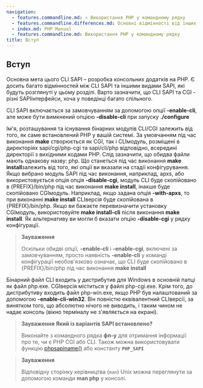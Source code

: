 ```yaml
---
navigation:
  - features.commandline.md: « Використання PHP у командному рядку
  - features.commandline.differences.md: Основні відмінності від інших реалізацій SAPI
  - index.md: PHP Manual
  - features.commandline.md: Використання PHP у командному рядку
title: Вступ
---
```

## Вступ

Основна мета цього CLI SAPI – розробка консольних додатків на PHP. Є досить багато відмінностей між CLI SAPI та іншими видами SAPI, які будуть розглянуті у цьому розділі. Варто зазначити, що CLI SAPI та CGI - різні SAPIінтерфейси, хоча у поведінці багато спільного.

CLI SAPI включається за замовчуванням за допомогою опції **\-enable-cli**, але може бути вимкнений опцією **\-disable-cli** при запуску **./configure**

Ім'я, розташування та існування бінарних модулів CLI/CGI залежить від того, як саме встановлений PHP у вашій системі. За умовчанням під час виконання **make** створюється як CGI, так і CLIмодуль, розміщені в директоріях sapi/cgi/php-cgi та sapi/cli/php відповідно, всередині директорії з вихідними кодами PHP. Слід зазначити, що обидва файли мають однакову назву: php. Що станеться під час виконання **make install**залежить від того, які опції ви вказали на стадії конфігурування. Якщо вибрано модуль SAPI під час виконання, наприклад, apxs, або використовується опція опція **\-disable-cgi**, модуль CLI буде скопійовано в {PREFIX}/bin/php під час виконання **make install**, інакше буде скопійовано CGIмодуль. Наприклад, якщо задана опція **\-with-apxs**, то при виконанні **make install** CLIверсія буде скопійована в {PREFIX}/bin/php. Якщо ви бажаєте перевизначити установку CGIмодуль, використовуйте **make install-cli** після виконання **make install**. Як альтернативу ви могли б вказати опцію **\-disable-cgi** у рядку конфігурації.

> **Зауваження**
> 
> Оскільки обидві опції, **\-enable-cli** і **\-enable-cgi**, включені за замовчуванням, просто наявність **\-enable-cli** у команді конфігурації необов'язково означає, що CLI буде скопійовано в {PREFIX}/bin/php під час виконання **make install**

Бінарний файл CLI входить у дистрибутив для Windows в основній папці як файл php.exe. CGIверсія міститься у файлі php-cgi.exe. Крім того, до дистрибутиву входить файл php-win.exe, якщо PHP був налаштований за допомогою **\-enable-cli-win32**. Він повністю еквівалентний CLIверсії, за винятком того, що абсолютно нічого не виводить, і таким чином не надає консоль (вікно терміналу не з'являється на екрані).

> **Зауваження** **Який із варіантів SAPI встановлено?**
> 
> Виконайте з командного рядка **фп-у** для отримання інформації про те, чи є PHP CGI або CLI. Також можна використовувати функцію [phpsapiname()](function.php-sapi-name.md) або константу **`PHP_SAPI`**

> **Зауваження**
> 
> Відповідну сторінку керівництва (`man`) Unix можна переглянути за допомогою команди **man php** у консолі.
